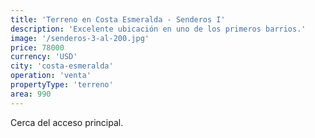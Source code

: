 ```yaml
---
title: 'Terreno en Costa Esmeralda - Senderos I'
description: 'Excelente ubicación en uno de los primeros barrios.'
image: '/senderos-3-al-200.jpg'
price: 78000
currency: 'USD'
city: 'costa-esmeralda'
operation: 'venta'
propertyType: 'terreno'
area: 990
---
```


Cerca del acceso principal.

